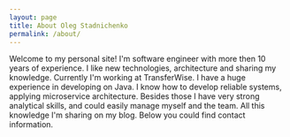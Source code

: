 ```yaml
---
layout: page
title: About Oleg Stadnichenko
permalink: /about/
---
```


Welcome to my personal site! I'm software engineer with more then 10 years of experience. I like new technologies, architecture and sharing my knowledge.
Currently I'm working at TransferWise.
I have a huge experience in developing on Java. I know how to develop reliable systems, applying microservice architecture. Besides those I have very strong analytical skills, and could easily manage myself and the team. All this knowledge I'm sharing on my blog.
Below you could find contact information. 